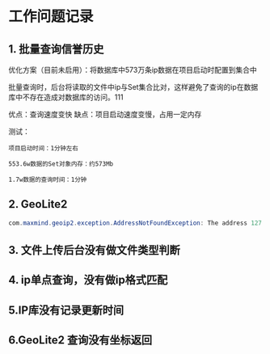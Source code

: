 # 工作问题记录

## 1. 批量查询信誉历史

​	优化方案（目前未启用）：将数据库中573万条ip数据在项目启动时配置到集合中

​	批量查询时，后台将读取的文件中ip与Set集合比对，这样避免了查询的ip在数据库中不存在造成对数据库的访问。111



优点：查询速度变快
缺点：项目启动速度变慢，占用一定内存

测试：

```
项目启动时间：1分钟左右

553.6w数据的Set对象内存：约573Mb

1.7w数据的查询时间：1分钟
```

## 2. GeoLite2

```java
com.maxmind.geoip2.exception.AddressNotFoundException: The address 127.0.0.1 is not in the database.
```

## 3. 文件上传后台没有做文件类型判断

## 4. ip单点查询，没有做ip格式匹配

## 5.IP库没有记录更新时间

## 6.GeoLite2 查询没有坐标返回





